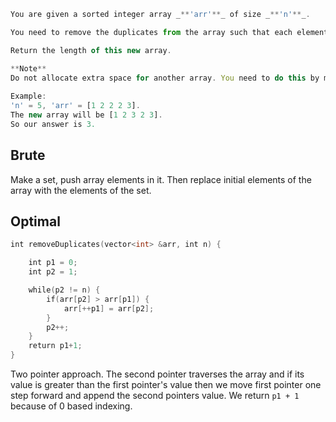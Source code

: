 ```js
You are given a sorted integer array _**'arr'**_ of size _**'n'**_.

You need to remove the duplicates from the array such that each element appears only once.  

Return the length of this new array.

**Note**
Do not allocate extra space for another array. You need to do this by modifying the given input array in place with O(1) extra memory. 
  
Example:
'n' = 5, 'arr' = [1 2 2 2 3].
The new array will be [1 2 3 2 3].
So our answer is 3.
```

## Brute
Make a set, push array elements in it. Then replace initial elements of the array with the elements of the set.

## Optimal
```cpp
int removeDuplicates(vector<int> &arr, int n) {

    int p1 = 0;
    int p2 = 1;

    while(p2 != n) {
        if(arr[p2] > arr[p1]) {
            arr[++p1] = arr[p2];
        }
        p2++;
    }
    return p1+1;
}
```

Two pointer approach. The second pointer traverses the array and if its value is greater than the first pointer's value then we move first pointer one step forward and append the second pointers value. We return `p1 + 1` because of 0 based indexing.



